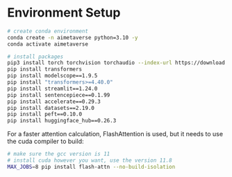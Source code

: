 # Environment Setup

```bash
# create conda environment
conda create -n aimetaverse python=3.10 -y
conda activate aimetaverse

# install packages
pip3 install torch torchvision torchaudio --index-url https://download.pytorch.org/whl/cu118
pip install transformers
pip install modelscope==1.9.5
pip install "transformers>=4.40.0"
pip install streamlit==1.24.0
pip install sentencepiece==0.1.99
pip install accelerate==0.29.3
pip install datasets==2.19.0
pip install peft==0.10.0
pip install huggingface_hub==0.26.3
```

For a faster attention calculation, FlashAttention is used, but it needs to use the cuda compiler to build:

```bash
# make sure the gcc version is 11
# install cuda however you want, use the version 11.8
MAX_JOBS=8 pip install flash-attn --no-build-isolation
```
